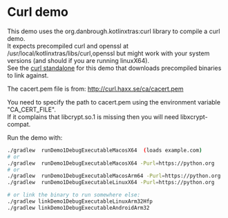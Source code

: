 # Curl demo 

This demo uses the org.danbrough.kotlinxtras:curl library to compile a curl demo.  
It expects precompiled curl and openssl at /usr/local/kotlinxtras/libs/curl,openssl but might
work with your system versions (and should if you are running linuxX64).    
See the [curl standalone](../curl_standalone/) for this demo that downloads precompiled binaries to link against.

The cacert.pem file is from: http://curl.haxx.se/ca/cacert.pem

You need to specify the path to cacert.pem using the environment variable "CA_CERT_FILE".  
If it complains that libcrypt.so.1 is missing then you will need libxcrypt-compat.  

Run the demo with:  
```bash 
./gradlew  runDemo1DebugExecutableMacosX64  (loads example.com) 
# or 
./gradlew  runDemo1DebugExecutableMacosX64 -Purl=https://python.org
# or 
./gradlew  runDemo1DebugExecutableMacosArm64 -Purl=https://python.org
./gradlew  runDemo1DebugExecutableLinuxX64 -Purl=https://python.org

# or link the binary to run somewhere else:
./gradlew linkDemo1DebugExecutableLinuxArm32Hfp
./gradlew linkDemo1DebugExecutableAndroidArm32

```

